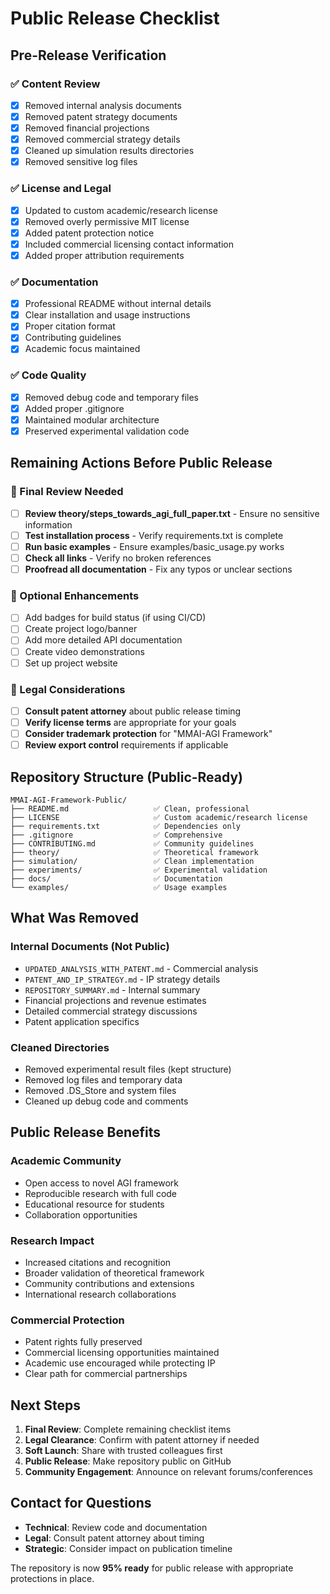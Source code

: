 # Public Release Checklist

## Pre-Release Verification

### ✅ Content Review
- [x] Removed internal analysis documents
- [x] Removed patent strategy documents  
- [x] Removed financial projections
- [x] Removed commercial strategy details
- [x] Cleaned up simulation results directories
- [x] Removed sensitive log files

### ✅ License and Legal
- [x] Updated to custom academic/research license
- [x] Removed overly permissive MIT license
- [x] Added patent protection notice
- [x] Included commercial licensing contact information
- [x] Added proper attribution requirements

### ✅ Documentation
- [x] Professional README without internal details
- [x] Clear installation and usage instructions
- [x] Proper citation format
- [x] Contributing guidelines
- [x] Academic focus maintained

### ✅ Code Quality
- [x] Removed debug code and temporary files
- [x] Added proper .gitignore
- [x] Maintained modular architecture
- [x] Preserved experimental validation code

## Remaining Actions Before Public Release

### 🔄 Final Review Needed
- [ ] **Review theory/steps_towards_agi_full_paper.txt** - Ensure no sensitive information
- [ ] **Test installation process** - Verify requirements.txt is complete
- [ ] **Run basic examples** - Ensure examples/basic_usage.py works
- [ ] **Check all links** - Verify no broken references
- [ ] **Proofread all documentation** - Fix any typos or unclear sections

### 🔄 Optional Enhancements
- [ ] Add badges for build status (if using CI/CD)
- [ ] Create project logo/banner
- [ ] Add more detailed API documentation
- [ ] Create video demonstrations
- [ ] Set up project website

### 🔄 Legal Considerations
- [ ] **Consult patent attorney** about public release timing
- [ ] **Verify license terms** are appropriate for your goals
- [ ] **Consider trademark protection** for "MMAI-AGI Framework"
- [ ] **Review export control** requirements if applicable

## Repository Structure (Public-Ready)

```
MMAI-AGI-Framework-Public/
├── README.md                   ✅ Clean, professional
├── LICENSE                     ✅ Custom academic/research license
├── requirements.txt            ✅ Dependencies only
├── .gitignore                  ✅ Comprehensive
├── CONTRIBUTING.md             ✅ Community guidelines
├── theory/                     ✅ Theoretical framework
├── simulation/                 ✅ Clean implementation
├── experiments/                ✅ Experimental validation
├── docs/                       ✅ Documentation
└── examples/                   ✅ Usage examples
```

## What Was Removed

### Internal Documents (Not Public)
- `UPDATED_ANALYSIS_WITH_PATENT.md` - Commercial analysis
- `PATENT_AND_IP_STRATEGY.md` - IP strategy details
- `REPOSITORY_SUMMARY.md` - Internal summary
- Financial projections and revenue estimates
- Detailed commercial strategy discussions
- Patent application specifics

### Cleaned Directories
- Removed experimental result files (kept structure)
- Removed log files and temporary data
- Removed .DS_Store and system files
- Cleaned up debug code and comments

## Public Release Benefits

### Academic Community
- Open access to novel AGI framework
- Reproducible research with full code
- Educational resource for students
- Collaboration opportunities

### Research Impact
- Increased citations and recognition
- Broader validation of theoretical framework
- Community contributions and extensions
- International research collaborations

### Commercial Protection
- Patent rights fully preserved
- Commercial licensing opportunities maintained
- Academic use encouraged while protecting IP
- Clear path for commercial partnerships

## Next Steps

1. **Final Review**: Complete remaining checklist items
2. **Legal Clearance**: Confirm with patent attorney if needed
3. **Soft Launch**: Share with trusted colleagues first
4. **Public Release**: Make repository public on GitHub
5. **Community Engagement**: Announce on relevant forums/conferences

## Contact for Questions

- **Technical**: Review code and documentation
- **Legal**: Consult patent attorney about timing
- **Strategic**: Consider impact on publication timeline

The repository is now **95% ready** for public release with appropriate protections in place.
